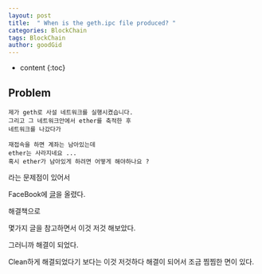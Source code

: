 ```yaml
---
layout: post
title:  " When is the geth.ipc file produced? "
categories: BlockChain
tags: BlockChain
author: goodGid
---
```

* content
{:toc}


## Problem

```
제가 geth로 사설 네트워크를 실행시켰습니다.
그리고 그 네트워크안에서 ether를 축적한 후 
네트워크를 나갔다가

재접속을 하면 계좌는 남아있는데
ether는 사라지네요 ...
혹시 ether가 남아있게 하려면 어떻게 해야하나요 ?
```
라는 문제점이 있어서

FaceBook에 [글](https://www.facebook.com/groups/114962092511047/permalink/154000938607162/?comment_id=154038308603425&notif_id=1519998218622687&notif_t=group_comment&ref=notif)을 올렸다.


해결책으로

몇가지 글을 참고하면서 이것 저것 해보았다.

그러니까 해결이 되었다.

Clean하게 해결되었다기 보다는 이것 저것하다 해결이 되어서 조금 찜찜한 면이 있다.
